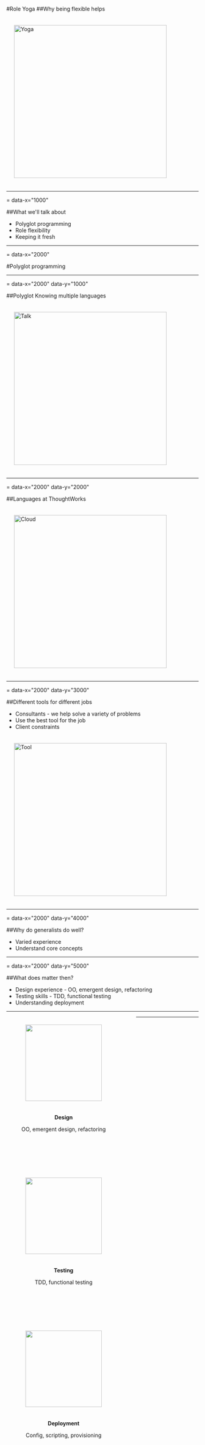 <style>
	img{
		height: 400px;
		margin: 20px;
	}

	.block{
		float: left;
		width: 300px;
		height: 400px;
		padding-right: 40px;
		text-align: center;
	}

	.block img{
		height: 200px;
	}

	.b{
		font-weight: bold;
	}
</style>

#Role Yoga
##Why being flexible helps

![Yoga](yoga.png)

---
= data-x="1000"

##What we'll talk about

* Polyglot programming
* Role flexibility
* Keeping it fresh

---
= data-x="2000"

#Polyglot programming

---
= data-x="2000" data-y="1000"

##Polyglot
Knowing multiple languages

![Talk](talk.png)

---
= data-x="2000" data-y="2000"

##Languages at ThoughtWorks

![Cloud](cloud.jpg)

---
= data-x="2000" data-y="3000"

##Different tools for different jobs

* Consultants - we help solve a variety of problems
* Use the best tool for the job
* Client constraints

![Tool](knife.png)

---
= data-x="2000" data-y="4000"

##Why do generalists do well?

* Varied experience
* Understand core concepts

<!-- example -->

---
= data-x="2000" data-y="5000"

##What does matter then?

* Design experience - OO, emergent design, refactoring
* Testing skills - TDD, functional testing
* Understanding deployment

---

<div class="block">
	<img src="map.png"/>
	<p class="b">
		Design
	</p>
	<p>
		 OO, emergent design, refactoring
	</p>
</div>

<div class="block">
	<img src="tick.png"/>
	<p class="b">
		Testing
	</p>
	<p>
		TDD, functional testing
	</p>
</div>

<div class="block">
	<img src="rocket.png"/>
	<p class="b">
		Deployment
	</p>
	<p>
		Config, scripting, provisioning
	</p>
</div>

---









